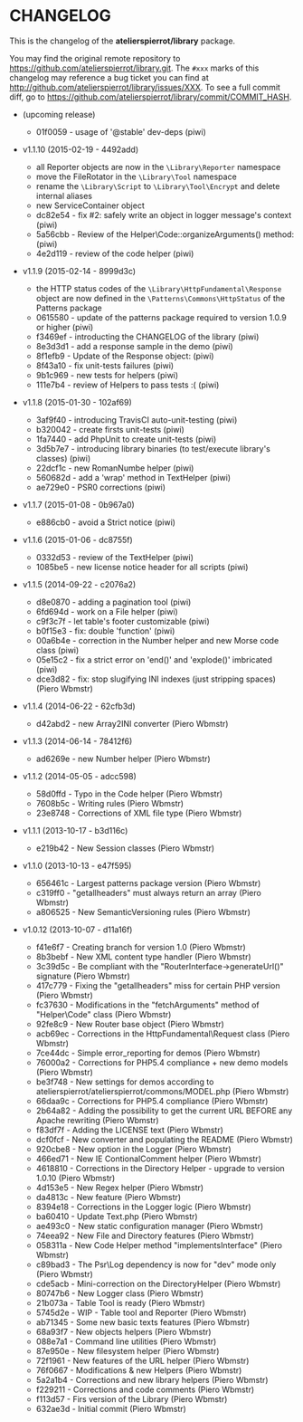 # CHANGELOG

This is the changelog of the **atelierspierrot/library** package.

You may find the original remote repository to <https://github.com/atelierspierrot/library.git>.
The `#xxx` marks of this changelog may reference a bug ticket you can find at 
<http://github.com/atelierspierrot/library/issues/XXX>. To see a full commit diff, 
go to <https://github.com/atelierspierrot/library/commit/COMMIT_HASH>.


* (upcoming release)

    * 01f0059 - usage of '@stable' dev-deps (piwi)

* v1.1.10 (2015-02-19 - 4492add)

    *   all Reporter objects are now in the `\Library\Reporter` namespace
    *   move the FileRotator in the `\Library\Tool` namespace
    *   rename the `\Library\Script` to `\Library\Tool\Encrypt` and delete internal aliases
    *   new ServiceContainer object
    * dc82e54 - fix #2: safely write an object in logger message's context (piwi)
    * 5a56cbb - Review of the Helper\Code::organizeArguments() method: (piwi)
    * 4e2d119 - review of the code helper (piwi)

* v1.1.9 (2015-02-14 - 8999d3c)

    *   the HTTP status codes of the `\Library\HttpFundamental\Response` object
        are now defined in the `\Patterns\Commons\HttpStatus` of the Patterns package
    * 0615580 - update of the patterns package required to version 1.0.9 or higher (piwi)
    * f3469ef - introducting the CHANGELOG of the library (piwi)
    * 8e3d3d1 - add a response sample in the demo (piwi)
    * 8f1efb9 - Update of the Response object: (piwi)
    * 8f43a10 - fix unit-tests failures (piwi)
    * 9b1c969 - new tests for helpers (piwi)
    * 111e7b4 - review of Helpers to pass tests :( (piwi)

* v1.1.8 (2015-01-30 - 102af69)

    * 3af9f40 - introducing TravisCI auto-unit-testing (piwi)
    * b320042 - create firsts unit-tests (piwi)
    * 1fa7440 - add PhpUnit to create unit-tests (piwi)
    * 3d5b7e7 - introducing library binaries (to test/execute library's classes) (piwi)
    * 22dcf1c - new RomanNumbe helper (piwi)
    * 560682d - add a 'wrap' method in TextHelper (piwi)
    * ae729e0 - PSR0 corrections (piwi)

* v1.1.7 (2015-01-08 - 0b967a0)

    * e886cb0 - avoid a Strict notice (piwi)

* v1.1.6 (2015-01-06 - dc8755f)

    * 0332d53 - review of the TextHelper (piwi)
    * 1085be5 - new license notice header for all scripts (piwi)

* v1.1.5 (2014-09-22 - c2076a2)

    * d8e0870 - adding a pagination tool (piwi)
    * 6fd694d - work on a File helper (piwi)
    * c9f3c7f - let table's footer customizable (piwi)
    * b0f15e3 - fix: double 'function' (piwi)
    * 00a6b4e - correction in the Number helper and new Morse code class (piwi)
    * 05e15c2 - fix a strict error on 'end()' and 'explode()' imbricated (piwi)
    * dce3d82 - fix: stop slugifying INI indexes (just stripping spaces) (Piero Wbmstr)

* v1.1.4 (2014-06-22 - 62cfb3d)

    * d42abd2 - new Array2INI converter (Piero Wbmstr)

* v1.1.3 (2014-06-14 - 78412f6)

    * ad6269e - new Number helper (Piero Wbmstr)

* v1.1.2 (2014-05-05 - adcc598)

    * 58d0ffd - Typo in the Code helper (Piero Wbmstr)
    * 7608b5c - Writing rules (Piero Wbmstr)
    * 23e8748 - Corrections of XML file type (Piero Wbmstr)

* v1.1.1 (2013-10-17 - b3d116c)

    * e219b42 - New Session classes (Piero Wbmstr)

* v1.1.0 (2013-10-13 - e47f595)

    * 656461c - Largest patterns package version (Piero Wbmstr)
    * c319ff0 - "getallheaders" must always return an array (Piero Wbmstr)
    * a806525 - New SemanticVersioning rules (Piero Wbmstr)

* v1.0.12 (2013-10-07 - d11a16f)

    * f41e6f7 - Creating branch for version 1.0 (Piero Wbmstr)
    * 8b3bebf - New XML content type handler (Piero Wbmstr)
    * 3c39d5c - Be compliant with the "RouterInterface->generateUrl()" signature (Piero Wbmstr)
    * 417c779 - Fixing the "getallheaders" miss for certain PHP version (Piero Wbmstr)
    * fc37630 - Modifications in the "fetchArguments" method of "Helper\Code" class (Piero Wbmstr)
    * 92fe8c9 - New Router base object (Piero Wbmstr)
    * acb69ec - Corrections in the HttpFundamental\Request class (Piero Wbmstr)
    * 7ce44dc - Simple error_reporting for demos (Piero Wbmstr)
    * 76000a2 - Corrections for PHP5.4 compliance + new demo models (Piero Wbmstr)
    * be3f748 - New settings for demos according to atelierspierrot/atelierspierrot/commons/MODEL.php (Piero Wbmstr)
    * 66daa9c - Corrections for PHP5.4 compliance (Piero Wbmstr)
    * 2b64a82 - Adding the possibility to get the current URL BEFORE any Apache rewriting (Piero Wbmstr)
    * f83df7f - Adding the LICENSE text (Piero Wbmstr)
    * dcf0fcf - New converter and populating the README (Piero Wbmstr)
    * 920cbe8 - New option in the Logger (Piero Wbmstr)
    * 466ed71 - New IE ContionalComment helper (Piero Wbmstr)
    * 4618810 - Corrections in the Directory Helper - upgrade to version 1.0.10 (Piero Wbmstr)
    * 4d153e5 - New Regex helper (Piero Wbmstr)
    * da4813c - New feature (Piero Wbmstr)
    * 8394e18 - Corrections in the Logger logic (Piero Wbmstr)
    * ba60410 - Update Text.php (Piero Wbmstr)
    * ae493c0 - New static configuration manager (Piero Wbmstr)
    * 74eea92 - New File and Directory features (Piero Wbmstr)
    * 058311a - New Code Helper method "implementsInterface" (Piero Wbmstr)
    * c89bad3 - The Psr\Log dependency is now for "dev" mode only (Piero Wbmstr)
    * cde5acb - Mini-correction on the DirectoryHelper (Piero Wbmstr)
    * 80747b6 - New Logger class (Piero Wbmstr)
    * 21b073a - Table Tool is ready (Piero Wbmstr)
    * 5745d2e - WIP - Table tool and Reporter (Piero Wbmstr)
    * ab71345 - Some new basic texts features (Piero Wbmstr)
    * 68a93f7 - New objects helpers (Piero Wbmstr)
    * 088e7a1 - Command line utilities (Piero Wbmstr)
    * 87e950e - New filesystem helper (Piero Wbmstr)
    * 72f1961 - New features of the URL helper (Piero Wbmstr)
    * 76f0667 - Modifications & new Helpers (Piero Wbmstr)
    * 5a2a1b4 - Corrections and new library helpers (Piero Wbmstr)
    * f229211 - Corrections and code comments (Piero Wbmstr)
    * f113d57 - Firs version of the Library (Piero Wbmstr)
    * 632ae3d - Initial commit (Piero Wbmstr)

